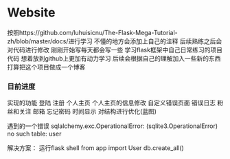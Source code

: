 # Website
按照https://github.com/luhuisicnu/The-Flask-Mega-Tutorial-zh/blob/master/docs/进行学习 不懂的地方会添加上自己的注释 后续熟练之后会对代码进行修改 刚刚开始写每天都会写一些 学习flask框架中自己日常练习的项目代码 想着放到github上更加有动力学习
后续会根据自己的理解加入一些新的东西 打算把这个项目做成一个博客
### 目前进度
实现的功能 登陆 注册 个人主页 个人主页的信息修改 自定义错误页面 错误日志 粉丝和关注 邮箱 忘记密码 时间显示 
对结构进行优化(蓝图)

遇到的一个错误 
sqlalchemy.exc.OperationalError: (sqlite3.OperationalError) no such table: user

解决方案：
运行flask shell
from app import User
db.create_all()



